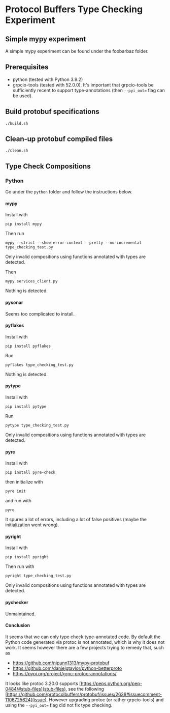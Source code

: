 # Protocol Buffers Type Checking Experiment

## Simple mypy experiment

A simple mypy experiment can be found under the foobarbaz folder.

## Prerequisites

- python (tested with Python 3.9.2)
- grpcio-tools (tested with 52.0.0).  It's important that grpcio-tools
  be sufficiently recent to support type-annotations (then
  `--pyi_out=` flag can be used).

## Build protobuf specifications

```
./build.sh
```

## Clean-up protobuf compiled files

```
./clean.sh
```

## Type Check Compositions

### Python

Go under the `python` folder and follow the instructions below.

#### mypy

Install with

```
pip install mypy
```


Then run

```
mypy --strict --show-error-context --pretty --no-incremental type_checking_test.py
```

Only invalid compositions using functions annotated with types are
detected.

Then

```
mypy services_client.py
```

Nothing is detected.

#### pysonar

Seems too complicated to install.

#### pyflakes

Install with

```
pip install pyflakes
```

Run

```
pyflakes type_checking_test.py
```

Nothing is detected.

#### pytype

Install with

```
pip install pytype
```

Run

```
pytype type_checking_test.py
```

Only invalid compositions using functions annotated with types are
detected.

#### pyre

Install with

```
pip install pyre-check
```

then initialize with

```
pyre init
```

and run with

```
pyre
```

It spures a lot of errors, including a lot of false positives (maybe
the initialization went wrong).

#### pyright

Install with

```
pip install pyright
```

Then run with

```
pyright type_checking_test.py
```

Only invalid compositions using functions annotated with types are
detected.

#### pychecker

Unmaintained.

#### Conclusion

It seems that we can only type check type-annotated code.  By default
the Python code generated via protoc is not annotated, which is why it
does not work.  It seems however there are a few projects trying to
remedy that, such as

* https://github.com/nipunn1313/mypy-protobuf
* https://github.com/danielgtaylor/python-betterproto
* https://pypi.org/project/grpc-protoc-annotations/

It looks like protoc 3.20.0 supports
[https://peps.python.org/pep-0484/#stub-files](stub-files), see the
following
[https://github.com/protocolbuffers/protobuf/issues/2638#issuecomment-1106725624](issue).
However upgrading protoc (or rather grpcio-tools) and using the
`--pyi_out=` flag did not fix type checking.
